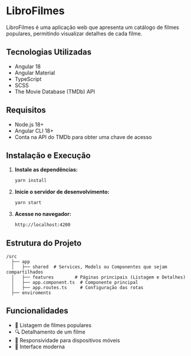 # LibroFilmes

LibroFilmes é uma aplicação web que apresenta um catálogo de filmes populares, permitindo visualizar detalhes de cada filme.

## Tecnologias Utilizadas
- Angular 18
- Angular Material
- TypeScript
- SCSS
- The Movie Database (TMDb) API

## Requisitos
- Node.js 18+
- Angular CLI 18+
- Conta na API do TMDb para obter uma chave de acesso

## Instalação e Execução
1. **Instale as dependências:**
   ```sh
   yarn install
   ```

3. **Inicie o servidor de desenvolvimento:**
   ```sh
   yarn start
   ```

5. **Acesse no navegador:**
   ```
   http://localhost:4200
   ```

## Estrutura do Projeto
```
/src
  ├── app
  │   ├── shared  # Services, Models ou Componentes que sejam compartilhados
  │   ├── features        # Páginas principais (Listagem e Detalhes)
  │   ├── app.component.ts  # Componente principal
  │   ├── app.routes.ts     # Configuração das rotas
  ├── enviroments
```

## Funcionalidades
- 📌 Listagem de filmes populares
- 🔍 Detalhamento de um filme
- 📱 Responsividade para dispositivos móveis
- 🎨 Interface moderna

